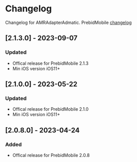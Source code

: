 # Changelog

Changelog for AMRAdapterAdmatic. 
PrebidMobile [changelog](https://prebid.org/product-suite/prebid-mobile/)

## [2.1.3.0] - 2023-09-07
### Updated
- Offical release for PrebidMobile 2.1.3
- Min iOS version iOS11+

## [2.1.0.0] - 2023-05-22
### Updated
- Offical release for PrebidMobile 2.1.0
- Min iOS version iOS11+

## [2.0.8.0] - 2023-04-24
### Added
- Offical release for PrebidMobile 2.0.8
